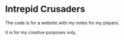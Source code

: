 # Intrepid Crusaders

The code is for a website with my notes for my players.

It is for my creative purposes only.
